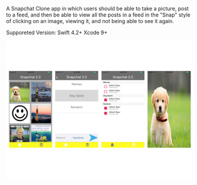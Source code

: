 A Snapchat Clone app in which users should be able to take a picture, post to a feed, and then be able to view all the posts in a feed in the "Snap" style of clicking on an image, viewing it, and not being able to see it again. 

Supporeted Version: Swift 4.2+ Xcode 9+ 

![Image description](preview.png)


